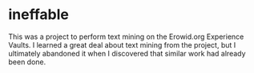 # ineffable

This was a project to perform text mining on the Erowid.org Experience Vaults.  I learned a great deal about text mining from the project, but I ultimately abandoned it when I discovered that similar work had already been done.
 
